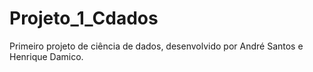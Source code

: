 # Projeto_1_Cdados
Primeiro projeto de ciência de dados, desenvolvido por André Santos e Henrique Damico.
